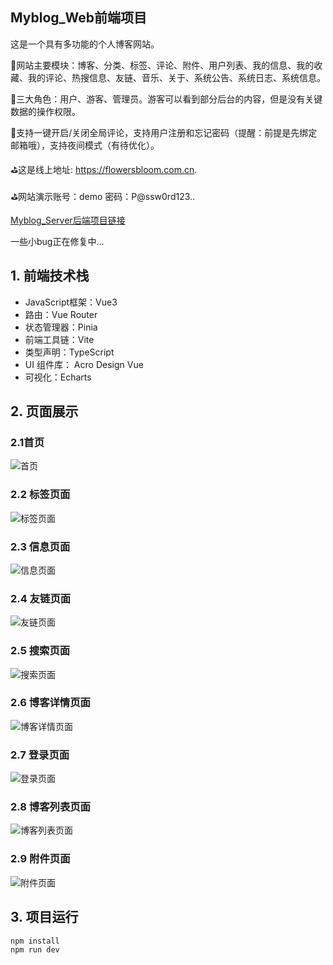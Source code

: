 ## Myblog_Web前端项目

这是一个具有多功能的个人博客网站。

🥤网站主要模块：博客、分类、标签、评论、附件、用户列表、我的信息、我的收藏、我的评论、热搜信息、友链、音乐、关于、系统公告、系统日志、系统信息。



🥤三大角色：用户、游客、管理员。游客可以看到部分后台的内容，但是没有关键数据的操作权限。



🥤支持一键开启/关闭全局评论，支持用户注册和忘记密码（提醒：前提是先绑定邮箱哦），支持夜间模式（有待优化）。



⛳️这是线上地址:  https://flowersbloom.com.cn. 

⛳️网站演示账号：demo 密码：P@ssw0rd123..



[Myblog_Server后端项目链接](https://github.com/flowersbloom18/myblog_web)



 一些小bug正在修复中...

## 1. 前端技术栈

- JavaScript框架：Vue3
- 路由：Vue Router
- 状态管理器：Pinia
- 前端工具链：Vite
- 类型声明：TypeScript
- UI 组件库： Acro Design Vue
- 可视化：Echarts

## 2. 页面展示

### 2.1首页

![首页](https://img.flowersbloom.com.cn/typora/%E9%A6%96%E9%A1%B5.png)



### 2.2 标签页面

![标签页面](https://img.flowersbloom.com.cn/typora/%E6%A0%87%E7%AD%BE%E9%A1%B5%E9%9D%A2.png)

### 2.3 信息页面

![信息页面](https://img.flowersbloom.com.cn/typora/%E4%BF%A1%E6%81%AF%E9%A1%B5%E9%9D%A2.png)

### 2.4 友链页面

![友链页面](https://img.flowersbloom.com.cn/typora/%E5%8F%8B%E9%93%BE%E9%A1%B5%E9%9D%A2.png)

### 2.5 搜索页面

![搜索页面](https://img.flowersbloom.com.cn/typora/%E6%90%9C%E7%B4%A2%E9%A1%B5%E9%9D%A2.png)

### 2.6 博客详情页面

![博客详情页面](https://img.flowersbloom.com.cn/typora/%E5%8D%9A%E5%AE%A2%E8%AF%A6%E6%83%85%E9%A1%B5%E9%9D%A2.png)

### 2.7 登录页面

![登录页面](https://img.flowersbloom.com.cn/typora/%E7%99%BB%E5%BD%95%E9%A1%B5%E9%9D%A2.png)

### 2.8 博客列表页面

![博客列表页面](https://img.flowersbloom.com.cn/typora/%E5%8D%9A%E5%AE%A2%E5%88%97%E8%A1%A8.png)

### 2.9 附件页面

![附件页面](https://img.flowersbloom.com.cn/typora/%E9%99%84%E4%BB%B6%E9%A1%B5%E9%9D%A2.png)



## 3. 项目运行

```shell
npm install
npm run dev
```

